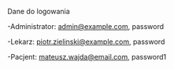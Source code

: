 Dane do logowania

-Administrator: admin@example.com, password

-Lekarz: piotr.zielinski@example.com, password

-Pacjent: mateusz.wajda@email.com, password1

